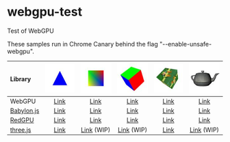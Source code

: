 # webgpu-test
Test of WebGPU

These samples run in Chrome Canary behind the flag "--enable-unsafe-webgpu".

|Library                                                                  |![](assets/screenshot/triangle.jpg)                                                |![](assets/screenshot/square.jpg)                                                 |![](assets/screenshot/cube.jpg)                                                 |![](assets/screenshot/texture.jpg)                                              |![](assets/screenshot/teapot.jpg)                                               |
|:------------------------------------------------------------------------|:---------------------------------------------------------------------------------:|:--------------------------------------------------------------------------------:|:------------------------------------------------------------------------------:|:------------------------------------------------------------------------------:|:------------------------------------------------------------------------------:|
|WebGPU                                                                   |[Link](https://cx20.github.io/webgpu-test/examples/webgpu/triangle/index.html)     |[Link](https://cx20.github.io/webgpu-test/examples/webgpu/square/index.html)      |[Link](https://cx20.github.io/webgpu-test/examples/webgpu/cube/index.html)      |[Link](https://cx20.github.io/webgpu-test/examples/webgpu/texture/index.html)   |[Link](https://cx20.github.io/webgpu-test/examples/webgpu/teapot/index.html)    |
|[Babylon.js](https://doc.babylonjs.com/extensions/webgpu)                |[Link](https://cx20.github.io/webgpu-test/examples/babylonjs/triangle/index.html)  |[Link](https://cx20.github.io/webgpu-test/examples/babylonjs/square/index.html)   |[Link](https://cx20.github.io/webgpu-test/examples/babylonjs/cube/index.html)   |[Link](https://cx20.github.io/webgpu-test/examples/babylonjs/texture/index.html)|[Link](https://cx20.github.io/webgpu-test/examples/babylonjs/teapot/index.html) |
|[RedGPU](https://github.com/redcamel/RedGPU)                             |[Link](https://cx20.github.io/webgpu-test/examples/redgpu/triangle/index.html)     |[Link](https://cx20.github.io/webgpu-test/examples/redgpu/square/index.html)      |[Link](https://cx20.github.io/webgpu-test/examples/redgpu/cube/index.html)      |[Link](https://cx20.github.io/webgpu-test/examples/redgpu/texture/index.html)   |[Link](https://cx20.github.io/webgpu-test/examples/redgpu/teapot/index.html)    |
|[three.js](https://github.com/takahirox/THREE.WebGPURenderer)            |[Link](https://cx20.github.io/webgpu-test/examples/threejs/triangle/index.html)    |[Link](https://cx20.github.io/webgpu-test/examples/threejs/square/index.html) (WIP) |[Link](https://cx20.github.io/webgpu-test/examples/threejs/cube/index.html) (WIP) |[Link](https://cx20.github.io/webgpu-test/examples/threejs/texture/index.html)  | [Link](https://cx20.github.io/webgpu-test/examples/threejs/teapot/index.html) (WIP)|
